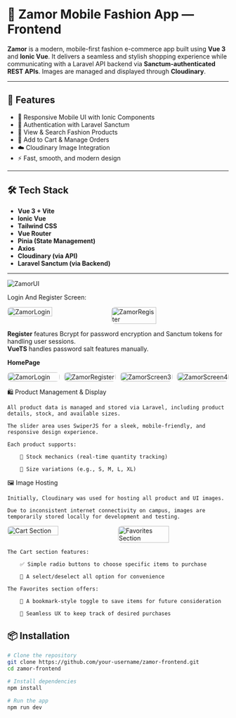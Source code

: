 # 👗 Zamor Mobile Fashion App — Frontend

**Zamor** is a modern, mobile-first fashion e-commerce app built using **Vue 3** and **Ionic Vue**. It delivers a seamless and stylish shopping experience while communicating with a Laravel API backend via **Sanctum-authenticated REST APIs**. Images are managed and displayed through **Cloudinary**.

---

## 🚀 Features

- 📱 Responsive Mobile UI with Ionic Components  
- 🔐 Authentication with Laravel Sanctum  
- 🧾 View & Search Fashion Products  
- 🛒 Add to Cart & Manage Orders  
- ☁️ Cloudinary Image Integration  
- ⚡ Fast, smooth, and modern design

---

## 🛠️ Tech Stack

- **Vue 3 + Vite**
- **Ionic Vue**
- **Tailwind CSS**
- **Vue Router**
- **Pinia (State Management)**
- **Axios**
- **Cloudinary (via API)**
- **Laravel Sanctum (via Backend)**

---

![ZamorUI](https://res.cloudinary.com/dcdgu2fxc/image/upload/v1744620438/tommyposterlong_q5cvyu.jpg) 

Login And Register Screen: 

<div style="display: flex; gap: 10px; flex-wrap: wrap; align-items: flex-start;">
  <img src="https://res.cloudinary.com/dcdgu2fxc/image/upload/v1748078668/Login_lvf9cv.png" alt="ZamorLogin" style="width: 45%; max-width: 300px; border-radius: 8px;" />
  <img src="https://res.cloudinary.com/dcdgu2fxc/image/upload/v1748078668/Screenshot_2025-05-24_at_17-10-06_Ionic_App_umcrzz.png" alt="ZamorRegister" style="width: 45%; max-width: 300px; border-radius: 8px;" />
</div>

**Register** features Bcrypt for password encryption and Sanctum tokens for handling user sessions.  
**VueTS** handles password salt features manually.

**HomePage** 
<div style="display: grid; grid-template-columns: repeat(4, 1fr); gap: 10px;">
  <img src="https://res.cloudinary.com/dcdgu2fxc/image/upload/v1748078665/Screenshot_2025-05-24_at_17-11-01_Ionic_App_xfitcu.png" alt="ZamorLogin" style="width: 100%; border-radius: 8px;" />
  <img src="https://res.cloudinary.com/dcdgu2fxc/image/upload/v1748078665/Screenshot_2025-05-24_at_17-11-25_Ionic_App_pn6tar.png" alt="ZamorRegister" style="width: 100%; border-radius: 8px;" />
  <img src="https://res.cloudinary.com/dcdgu2fxc/image/upload/v1748078665/Screenshot_2025-05-24_at_17-11-44_Ionic_App_ngatjd.png" alt="ZamorScreen3" style="width: 100%; border-radius: 8px;" />
  <img src="https://res.cloudinary.com/dcdgu2fxc/image/upload/v1748078665/Screenshot_2025-05-24_at_17-11-44_Ionic_App_ngatjd.png" alt="ZamorScreen4" style="width: 100%; border-radius: 8px;" />
</div>


🛍️ Product Management & Display

    All product data is managed and stored via Laravel, including product details, stock, and available sizes.

    The slider area uses SwiperJS for a sleek, mobile-friendly, and responsive design experience.

    Each product supports:

        🔢 Stock mechanics (real-time quantity tracking)

        📏 Size variations (e.g., S, M, L, XL)

🖼️ Image Hosting

    Initially, Cloudinary was used for hosting all product and UI images.

    Due to inconsistent internet connectivity on campus, images are temporarily stored locally for development and testing.

<div style="display: flex; gap: 10px; flex-wrap: wrap;">
  <img src="https://res.cloudinary.com/dcdgu2fxc/image/upload/v1748078664/Screenshot_2025-05-24_at_17-12-59_Ionic_App_t70zxf.png" alt="Cart Section" style="width: 48%; max-width: 300px; border-radius: 8px;" /> 
  <img src="https://res.cloudinary.com/dcdgu2fxc/image/upload/v1748078664/Screenshot_2025-05-24_at_17-13-30_Ionic_App_je6mri.png" alt="Favorites Section" style="width: 48%; max-width: 300px; border-radius: 8px;" />
</div>

    The Cart section features:

        ✅ Simple radio buttons to choose specific items to purchase

        🎯 A select/deselect all option for convenience

    The Favorites section offers:

        🔖 A bookmark-style toggle to save items for future consideration

        🧠 Seamless UX to keep track of desired purchases


## 📦 Installation

```bash
# Clone the repository
git clone https://github.com/your-username/zamor-frontend.git
cd zamor-frontend

# Install dependencies
npm install

# Run the app
npm run dev
